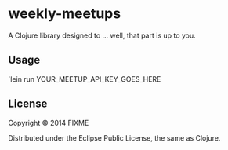 # weekly-meetups

A Clojure library designed to ... well, that part is up to you.

## Usage

`lein run YOUR_MEETUP_API_KEY_GOES_HERE

## License

Copyright © 2014 FIXME

Distributed under the Eclipse Public License, the same as Clojure.
